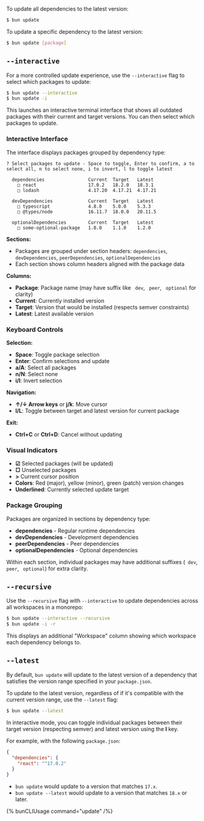 To update all dependencies to the latest version:

```sh
$ bun update
```

To update a specific dependency to the latest version:

```sh
$ bun update [package]
```

## `--interactive`

For a more controlled update experience, use the `--interactive` flag to select which packages to update:

```sh
$ bun update --interactive
$ bun update -i
```

This launches an interactive terminal interface that shows all outdated packages with their current and target versions. You can then select which packages to update.

### Interactive Interface

The interface displays packages grouped by dependency type:

```
? Select packages to update - Space to toggle, Enter to confirm, a to select all, n to select none, i to invert, l to toggle latest

  dependencies                Current  Target   Latest
    □ react                   17.0.2   18.2.0   18.3.1
    □ lodash                  4.17.20  4.17.21  4.17.21

  devDependencies             Current  Target   Latest
    □ typescript              4.8.0    5.0.0    5.3.3
    □ @types/node             16.11.7  18.0.0   20.11.5

  optionalDependencies        Current  Target   Latest
    □ some-optional-package   1.0.0    1.1.0    1.2.0
```

**Sections:**

- Packages are grouped under section headers: `dependencies`, `devDependencies`, `peerDependencies`, `optionalDependencies`
- Each section shows column headers aligned with the package data

**Columns:**

- **Package**: Package name (may have suffix like ` dev`, ` peer`, ` optional` for clarity)
- **Current**: Currently installed version
- **Target**: Version that would be installed (respects semver constraints)
- **Latest**: Latest available version

### Keyboard Controls

**Selection:**

- **Space**: Toggle package selection
- **Enter**: Confirm selections and update
- **a/A**: Select all packages
- **n/N**: Select none
- **i/I**: Invert selection

**Navigation:**

- **↑/↓ Arrow keys** or **j/k**: Move cursor
- **l/L**: Toggle between target and latest version for current package

**Exit:**

- **Ctrl+C** or **Ctrl+D**: Cancel without updating

### Visual Indicators

- **☑** Selected packages (will be updated)
- **□** Unselected packages
- **>** Current cursor position
- **Colors**: Red (major), yellow (minor), green (patch) version changes
- **Underlined**: Currently selected update target

### Package Grouping

Packages are organized in sections by dependency type:

- **dependencies** - Regular runtime dependencies
- **devDependencies** - Development dependencies
- **peerDependencies** - Peer dependencies
- **optionalDependencies** - Optional dependencies

Within each section, individual packages may have additional suffixes (` dev`, ` peer`, ` optional`) for extra clarity.

## `--recursive`

Use the `--recursive` flag with `--interactive` to update dependencies across all workspaces in a monorepo:

```sh
$ bun update --interactive --recursive
$ bun update -i -r
```

This displays an additional "Workspace" column showing which workspace each dependency belongs to.

## `--latest`

By default, `bun update` will update to the latest version of a dependency that satisfies the version range specified in your `package.json`.

To update to the latest version, regardless of if it's compatible with the current version range, use the `--latest` flag:

```sh
$ bun update --latest
```

In interactive mode, you can toggle individual packages between their target version (respecting semver) and latest version using the **l** key.

For example, with the following `package.json`:

```json
{
  "dependencies": {
    "react": "^17.0.2"
  }
}
```

- `bun update` would update to a version that matches `17.x`.
- `bun update --latest` would update to a version that matches `18.x` or later.

{% bunCLIUsage command="update" /%}
